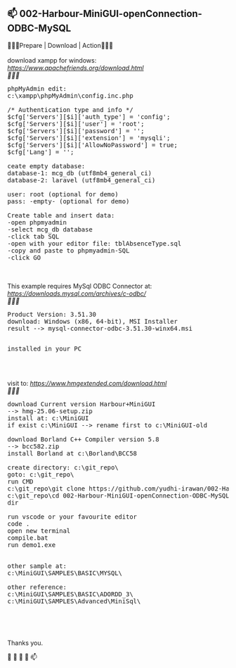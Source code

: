 <h2>📫 002-Harbour-MiniGUI-openConnection-ODBC-MySQL</h2>


 💞️💞️💞️<span class="font-weight-bold">Prepare | Download | Action</span>💞️💞️💞️
<br>
<br><span class="font-weight-bold">download xampp for windows: </span>
<i>	
<a href="https://www.apachefriends.org/download.html">https://www.apachefriends.org/download.html</a>
<br>🌱🌱🌱<br>
</i>
<pre>
phpMyAdmin edit:
c:\xampp\phpMyAdmin\config.inc.php

/* Authentication type and info */
$cfg['Servers'][$i]['auth_type'] = 'config';
$cfg['Servers'][$i]['user'] = 'root';
$cfg['Servers'][$i]['password'] = '';
$cfg['Servers'][$i]['extension'] = 'mysqli';
$cfg['Servers'][$i]['AllowNoPassword'] = true;
$cfg['Lang'] = '';

ceate empty database:
database-1: mcg_db (utf8mb4_general_ci)
database-2: laravel (utf8mb4_general_ci)

user: root (optional for demo)
pass: -empty- (optional for demo)

Create table and insert data:
-open phpmyadmin
-select mcg_db database
-click tab SQL
-open with your editor file: tblAbsenceType.sql
-copy and paste to phpmyadmin-SQL
-click GO
</pre>
<br>
<br><span class="font-weight-bold">This example requires MySql ODBC Connector at: </span>
<i>	
<a href="https://downloads.mysql.com/archives/c-odbc/">https://downloads.mysql.com/archives/c-odbc/</a>
<br>🌱🌱🌱<br>
</i>
<pre>
Product Version: 3.51.30
download: Windows (x86, 64-bit), MSI Installer
result --> mysql-connector-odbc-3.51.30-winx64.msi

installed in your PC
</pre>
<br>
<br><span class="font-weight-bold">visit to: </span>
<i>	
<a href="https://www.hmgextended.com/download.html">https://www.hmgextended.com/download.html</a>
<br>🌱🌱🌱<br>
</i>
<pre>
download Current version Harbour+MiniGUI
--> hmg-25.06-setup.zip
install at: c:\MiniGUI
if exist c:\MiniGUI --> rename first to c:\MiniGUI-old

download Borland C++ Compiler version 5.8
--> bcc582.zip
install Borland at c:\Borland\BCC58

create directory: c:\git_repo\
goto: c:\git_repo\
run CMD
c:\git_repo\git clone https://github.com/yudhi-irawan/002-Harbour-MiniGUI-openConnection-ODBC-MySQL.git
c:\git_repo\cd 002-Harbour-MiniGUI-openConnection-ODBC-MySQL
dir

run vscode or your favourite editor
code .
open new terminal
compile.bat
run demo1.exe


other sample at: 
c:\MiniGUI\SAMPLES\BASIC\MYSQL\

other reference: 
c:\MiniGUI\SAMPLES\BASIC\ADORDD_3\
c:\MiniGUI\SAMPLES\Advanced\MiniSql\

</pre>


<br><br>
 
 
 Thanks you. 

 👋 👀 🌱 💞️ 📫 